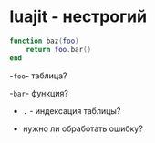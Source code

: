 
# luajit - нестрогий

```lua
function baz(foo)
    return foo.bar()
end
```

-`foo`- таблица?

-`bar`- функция?

- `.` - индексация таблицы?

- нужно ли обработать ошибку?







